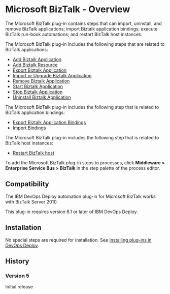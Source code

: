 
# Microsoft BizTalk - Overview

The Microsoft BizTalk plug-in contains steps that can import, uninstall, and remove BizTalk applications; import Biztalk application bindings; execute BizTalk run-book automations; and restart BizTalk host instances.

The Microsoft BizTalk plug-in includes the following steps that are related to BizTalk applications:

* [Add Biztalk Application](https://urbancode.github.io/IBM-UCx-PLUGIN-DOCS-BETA/UCD/BizTalk/steps.html#add_biztalk_application "Add Biztalk Application")
* [Add Biztalk Resource](https://urbancode.github.io/IBM-UCx-PLUGIN-DOCS-BETA/UCD/BizTalk/steps.html#add_biztalk_resource "Add Biztalk Resource")
* [Export Biztalk Application](https://urbancode.github.io/IBM-UCx-PLUGIN-DOCS-BETA/UCD/BizTalk/steps.html#export_biztalk_application "Export Biztalk Application")
* [Import or Upgrade Biztalk Application](#import_or_upgrade_biztalk_application "Import or Upgrade Biztalk Application")
* [Remove Biztalk Application](https://urbancode.github.io/IBM-UCx-PLUGIN-DOCS-BETA/UCD/BizTalk/steps.html#remove_biztalk_application "Remove Biztalk Application")
* [Start Biztalk Application](https://urbancode.github.io/IBM-UCx-PLUGIN-DOCS-BETA/UCD/BizTalk/steps.html#start_biztalk_application "Start Biztalk Application")
* [Stop Biztalk Application](#stop_biztalk_application "Stop Biztalk Application")
* [Uninstall Biztalk Application](#uninstall_biztalk_application "Uninstall Biztalk Application")

The Microsoft BizTalk plug-in includes the following step that is related to BizTalk application bindings:

* [Export Biztalk Application Bindings](#export_biztalk_application_bindings "Export Biztalk Application Bindings")
* [Import Bindings](#import_bindings "Import Bindings")

The Microsoft BizTalk plug-in includes the following step that is related to BizTalk host instances:

* [Restart BizTalk host](#restart_biztalk_host "Restart BizTalk host")

To add the Microsoft BizTalk plug-in steps to processes, click **Middleware > Enterprise Service Bus > BizTalk** in the step palette of the process editor.

## Compatibility

The IBM DevOps Deploy automation plug-in for Microsoft BizTalk works with BizTalk Server 2010.

This plug-in requires version 6.1 or later of IBM DevOps Deploy.


## Installation

No special steps are required for installation. See [Installing plug-ins in DevOps Deploy](https://community.ibm.com/community/user/wasdevops/blogs/laurel-dickson-bull1/2022/06/13/install-plugins "Installing plug-ins in DevOps Deploy").

## History

### Version 5

Initial release


